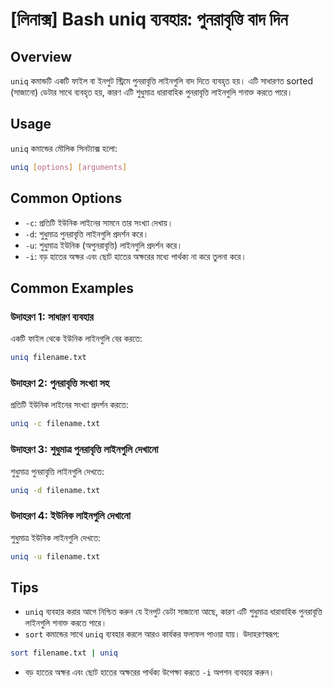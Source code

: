 # [লিনাক্স] Bash uniq ব্যবহার: পুনরাবৃত্তি বাদ দিন

## Overview
`uniq` কমান্ডটি একটি ফাইল বা ইনপুট স্ট্রিমে পুনরাবৃত্তি লাইনগুলি বাদ দিতে ব্যবহৃত হয়। এটি সাধারণত sorted (সাজানো) ডেটার সাথে ব্যবহৃত হয়, কারণ এটি শুধুমাত্র ধারাবাহিক পুনরাবৃত্তি লাইনগুলি শনাক্ত করতে পারে।

## Usage
`uniq` কমান্ডের মৌলিক সিনট্যাক্স হলো:

```bash
uniq [options] [arguments]
```

## Common Options
- `-c`: প্রতিটি ইউনিক লাইনের সামনে তার সংখ্যা দেখায়।
- `-d`: শুধুমাত্র পুনরাবৃত্তি লাইনগুলি প্রদর্শন করে।
- `-u`: শুধুমাত্র ইউনিক (অপুনরাবৃত্তি) লাইনগুলি প্রদর্শন করে।
- `-i`: বড় হাতের অক্ষর এবং ছোট হাতের অক্ষরের মধ্যে পার্থক্য না করে তুলনা করে।

## Common Examples
### উদাহরণ 1: সাধারণ ব্যবহার
একটি ফাইল থেকে ইউনিক লাইনগুলি বের করতে:

```bash
uniq filename.txt
```

### উদাহরণ 2: পুনরাবৃত্তি সংখ্যা সহ
প্রতিটি ইউনিক লাইনের সংখ্যা প্রদর্শন করতে:

```bash
uniq -c filename.txt
```

### উদাহরণ 3: শুধুমাত্র পুনরাবৃত্তি লাইনগুলি দেখানো
শুধুমাত্র পুনরাবৃত্তি লাইনগুলি দেখতে:

```bash
uniq -d filename.txt
```

### উদাহরণ 4: ইউনিক লাইনগুলি দেখানো
শুধুমাত্র ইউনিক লাইনগুলি দেখতে:

```bash
uniq -u filename.txt
```

## Tips
- `uniq` ব্যবহার করার আগে নিশ্চিত করুন যে ইনপুট ডেটা সাজানো আছে, কারণ এটি শুধুমাত্র ধারাবাহিক পুনরাবৃত্তি লাইনগুলি শনাক্ত করতে পারে।
- `sort` কমান্ডের সাথে `uniq` ব্যবহার করলে আরও কার্যকর ফলাফল পাওয়া যায়। উদাহরণস্বরূপ: 

```bash
sort filename.txt | uniq
```
- বড় হাতের অক্ষর এবং ছোট হাতের অক্ষরের পার্থক্য উপেক্ষা করতে `-i` অপশন ব্যবহার করুন।